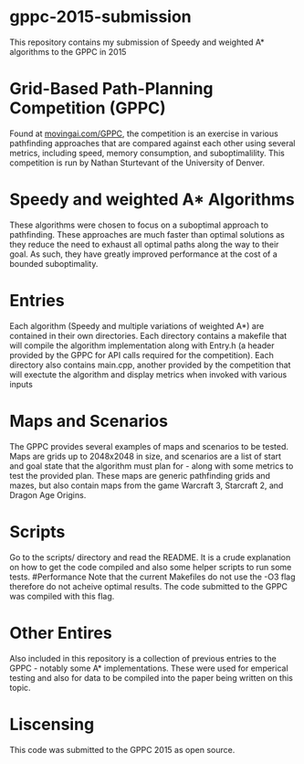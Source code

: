 # gppc-2015-submission
This repository contains my submission of Speedy and weighted A* algorithms to the GPPC in 2015
# Grid-Based Path-Planning Competition (GPPC)
Found at [movingai.com/GPPC](http://movingai.com/GPPC/), the competition is an exercise in various pathfinding approaches that are compared against each other using several metrics, including speed, memory consumption, and suboptimalility. This competition is run by Nathan Sturtevant of the University of Denver.
# Speedy and weighted A* Algorithms
These algorithms were chosen to focus on a suboptimal approach to pathfinding. These approaches are much faster than optimal solutions as they reduce the need to exhaust all optimal paths along the way to their goal. As such, they have greatly improved performance at the cost of a bounded suboptimality.
# Entries
Each algorithm (Speedy and multiple variations of weighted A*) are contained in their own directories. Each directory contains a makefile that will compile the algorithm implementation along with Entry.h (a header provided by the GPPC for API calls required for the competition). Each directory also contains main.cpp, another provided by the competition that will exectute the algorithm and display metrics when invoked with various inputs
# Maps and Scenarios
The GPPC provides several examples of maps and scenarios to be tested. Maps are grids up to 2048x2048 in size, and scenarios are a list of start and goal state that the algorithm must plan for - along with some metrics to test the provided plan. These maps are generic pathfinding grids and mazes, but also contain maps from the game Warcraft 3, Starcraft 2, and Dragon Age Origins.
# Scripts
Go to the scripts/ directory and read the README. It is a crude explanation on how to get the code compiled and also some helper scripts to run some tests.
#Performance
Note that the current Makefiles do not use the -O3 flag therefore do not acheive optimal results. The code submitted to the GPPC was compiled with this flag.
# Other Entires
Also included in this repository is a collection of previous entries to the GPPC - notably some A* implementations. These were used for emperical testing and also for data to be compiled into the paper being written on this topic.
# Liscensing
This code was submitted to the GPPC 2015 as open source.
